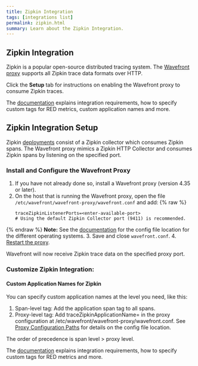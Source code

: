 ```yaml
---
title: Zipkin Integration
tags: [integrations list]
permalink: zipkin.html
summary: Learn about the Zipkin Integration.
---
```

## Zipkin Integration

Zipkin is a popular open-source distributed tracing system. The [Wavefront proxy](https://docs.wavefront.com/proxies.html) supports all Zipkin trace data formats over HTTP.

Click the **Setup** tab for instructions on enabling the Wavefront proxy to consume Zipkin traces.

The [documentation](https://docs.wavefront.com/tracing_integrations.html) explains integration requirements, how to specify custom tags for RED metrics, custom application names and more.

## Zipkin Integration Setup

Zipkin [deployments](https://zipkin.io/pages/architecture.html) consist of a Zipkin collector which consumes Zipkin spans. The Wavefront proxy mimics a Zipkin HTTP Collector and consumes Zipkin spans by listening on the specified port.

### Install and Configure the Wavefront Proxy

1. If you have not already done so, install a Wavefront proxy (version 4.35 or later). 
2. On the host that is running the Wavefront proxy, open the file `/etc/wavefront/wavefront-proxy/wavefront.conf` and add:{% raw %}
   ```
   traceZipkinListenerPorts=<enter-available-port>
   # Using the default Zipkin Collector port (9411) is recommended.
   ```
{% endraw %}
   **Note:** See the [documentation](https://docs.wavefront.com/proxies_configuring.html#paths) for the config file location for the different operating systems.
3. Save and close `wavefront.conf`.
4. [Restart the proxy](https://docs.wavefront.com/proxies_installing.html#start-and-stop-a-proxy).

Wavefront will now receive Zipkin trace data on the specified proxy port.

### Customize Zipkin Integration:

#### Custom Application Names for Zipkin
You can specify custom application names at the level you need, like this:

1. Span-level tag: Add the application span tag to all spans.
2. Proxy-level tag: Add traceZipkinApplicationName=<application-name> in the proxy configuration at /etc/wavefront/wavefront-proxy/wavefront.conf.
   See [Proxy Configuration Paths](https://docs.wavefront.com/proxies_configuring.html#paths) for details on the config file location.

The order of precedence is span level > proxy level.

The [documentation](https://docs.wavefront.com/tracing_integrations.html) explains integration requirements, how to specify custom tags for RED metrics and more.


